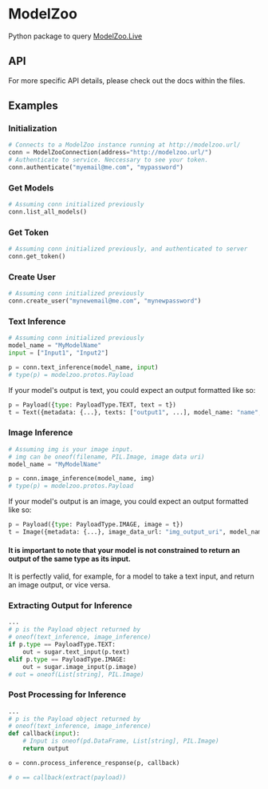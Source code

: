 # ModelZoo
Python package to query [ModelZoo.Live](https://modelzoo.live)

## API
For more specific API details, please check out the docs within the files.

## Examples
### Initialization
```python
# Connects to a ModelZoo instance running at http://modelzoo.url/
conn = ModelZooConnection(address="http://modelzoo.url/")
# Authenticate to service. Neccessary to see your token.
conn.authenticate("myemail@me.com", "mypassword")
```
### Get Models
```python
# Assuming conn initialized previously
conn.list_all_models()
```
### Get Token
```python
# Assuming conn initialized previously, and authenticated to server
conn.get_token()
```
### Create User
```python
# Assuming conn initialized previously
conn.create_user("mynewemail@me.com", "mynewpassword")
```
### Text Inference
```python
# Assuming conn initialized previously
model_name = "MyModelName"
input = ["Input1", "Input2"]

p = conn.text_inference(model_name, input)
# type(p) = modelzoo.protos.Payload
```
If your model's output is text, you could expect an output formatted like so:
```python
p = Payload({type: PayloadType.TEXT, text = t})
t = Text({metadata: {...}, texts: ["output1", ...], model_name: "name", access_token: "token"})
```
### Image Inference
```python
# Assuming img is your image input.
# img can be oneof(filename, PIL.Image, image data uri)
model_name = "MyModelName"

p = conn.image_inference(model_name, img)
# type(p) = modelzoo.protos.Payload
```
If your model's output is an image, you could expect an output formatted like so:
```python
p = Payload({type: PayloadType.IMAGE, image = t})
t = Image({metadata: {...}, image_data_url: "img_output_uri", model_name: "name", access_token: "token"})
```
#### It is important to note that your model is not constrained to return an output of the same type as its input. 
It is perfectly valid, for example, for a model to take a text input, and return an image output, or vice versa.
### Extracting Output for Inference
```python
...
# p is the Payload object returned by
# oneof(text_inference, image_inference)
if p.type == PayloadType.TEXT:
    out = sugar.text_input(p.text)
elif p.type == PayloadType.IMAGE:
    out = sugar.image_input(p.image)
# out = oneof(List[string], PIL.Image)
```
### Post Processing for Inference
```python
...
# p is the Payload object returned by
# oneof(text_inference, image_inference)
def callback(input):
    # Input is oneof(pd.DataFrame, List[string], PIL.Image)
    return output

o = conn.process_inference_response(p, callback)

# o == callback(extract(payload))
```